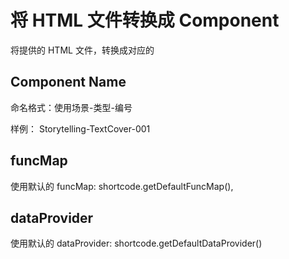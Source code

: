 # 将 HTML 文件转换成 Component

将提供的 HTML 文件，转换成对应的

## Component Name

命名格式：使用场景-类型-编号

样例： Storytelling-TextCover-001

## funcMap

使用默认的 funcMap: shortcode.getDefaultFuncMap(),

## dataProvider

使用默认的 dataProvider: shortcode.getDefaultDataProvider()
